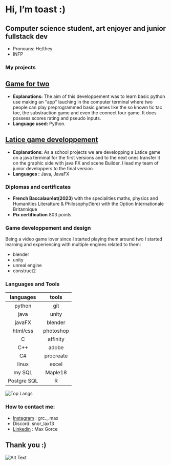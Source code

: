 # Hi, I’m toast :)
## Computer science student, art enjoyer and junior fullstack dev
* Pronouns: He/they
* INFP
### My projects
[Game for two](https://github.com/mgorce4/sae-1.02.git)
-------------------------------------------------------
*  __Explanations:__ The aim of this developpement was to learn basic python use making an "app" lauching in the computer terminal where two people can play preprogrammed basic games like the so known tic tac toe, the substraction game and even the connect four game. It does possess scores rating and pseudo inputs.
*  __Language used:__ Python.


[Latice game developpement](https://github.com/mgorce4/latice.git)
----------------------------------------------------------------------
* __Explanations:__ As a school projects we are developping a Latice game on a java terminal for the first versions and to the next ones transfer it on the graphic side with java FX and scene Builder. I lead my team of junior developpers to the final version
*  __Languages :__ Java, JavaFX

### Diplomas and certificates
* __French Baccalauréat(2023)__ with the specialities maths, physics and Humanities Literatture & Philosophy(1ère) with the Option Internationale Britannique
* __Pix certification__ 803 points

### Game developpement and design
Being a video game lover since I started playing them around two I started learning and experiencing with multiple engines related to them:
* blender
* unity
* unreal engine
* construct2

### Languages and Tools
| languages | **tools** |
| :---: | :---: |
| python | git |
| java | unity |
| javaFX | blender |
| html/css | photoshop |
| C | affinity |
| C++ | adobe |
| C# | procreate |
| linux | excel |
| my SQL | Maple18 |
| Postgre SQL | R |

![Top Langs](https://github-readme-stats.vercel.app/api/top-langs/?username=mgorce4&layout=compact&theme=tokyonight)  


### How to contact me:
* [Instagram](https://www.instagram.com/grc._.max?igsh=MXI2c2EwNXNhZWt6NQ%3D%3D&utm_source=qr) : grc._.max
* Discord: snor_lax13
* [Linkedin](https://fr.linkedin.com/in/max-gorce/fr) : Max Gorce

  
## Thank you :)
![Alt Text](https://media.giphy.com/media/vFKqnCdLPNOKc/giphy.gif)
